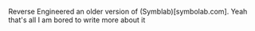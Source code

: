Reverse Engineered an older version of (Symblab)[symbolab.com]. Yeah that's all I am bored to write more about it 
